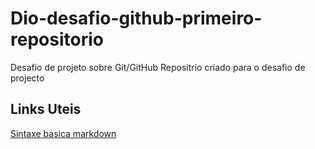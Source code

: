 # Dio-desafio-github-primeiro-repositorio
Desafio de projeto sobre Git/GitHub
Repositrio criado para o desafio de projecto

## Links  Uteis
[Sintaxe basica markdown](https://www.markdownguide.org/)
